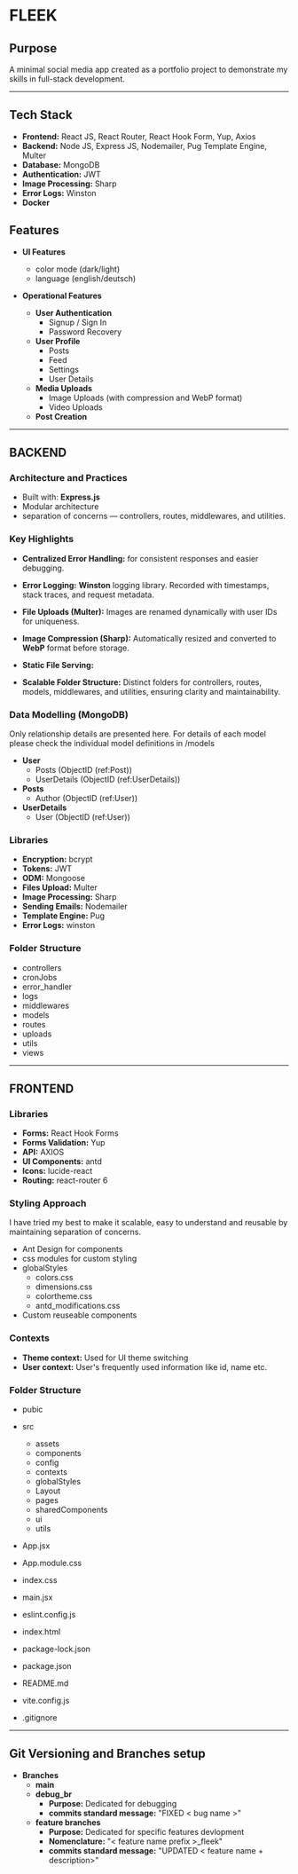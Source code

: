 # FLEEK

## Purpose

A minimal social media app created as a portfolio project to demonstrate my skills in full-stack development.

---

## Tech Stack

- **Frontend:** React JS, React Router, React Hook Form, Yup, Axios
- **Backend:** Node JS, Express JS, Nodemailer, Pug Template Engine, Multer
- **Database:** MongoDB
- **Authentication:** JWT
- **Image Processing:** Sharp
- **Error Logs:** Winston
- **Docker**

## Features

- **UI Features**

  - color mode (dark/light)
  - language (english/deutsch)

- **Operational Features**

  - **User Authentication**
    - Signup / Sign In
    - Password Recovery
  - **User Profile**
    - Posts
    - Feed
    - Settings
    - User Details
  - **Media Uploads**
    - Image Uploads (with compression and WebP format)
    - Video Uploads
  - **Post Creation**

---

## BACKEND

### Architecture and Practices

- Built with: **Express.js**
- Modular architecture
- separation of concerns — controllers, routes, middlewares, and utilities.

### Key Highlights

- **Centralized Error Handling:** for consistent responses and easier debugging.

- **Error Logging:** **Winston** logging library. Recorded with timestamps, stack traces, and request metadata.

- **File Uploads (Multer):** Images are renamed dynamically with user IDs for uniqueness.

- **Image Compression (Sharp):** Automatically resized and converted to **WebP** format before storage.

- **Static File Serving:**

- **Scalable Folder Structure:** Distinct folders for controllers, routes, models, middlewares, and utilities, ensuring clarity and maintainability.

### Data Modelling (MongoDB)

Only relationship details are presented here. For details of each model please check the individual model definitions in /models

- **User**
  - Posts (ObjectID (ref:Post))
  - UserDetails (ObjectID (ref:UserDetails))
- **Posts**
  - Author (ObjectID (ref:User))
- **UserDetails**
  - User (ObjectID (ref:User))

### Libraries

- **Encryption:** bcrypt
- **Tokens:** JWT
- **ODM:** Mongoose
- **Files Upload:** Multer
- **Image Processing:** Sharp
- **Sending Emails:** Nodemailer
- **Template Engine:** Pug
- **Error Logs:** winston

### Folder Structure

- controllers
- cronJobs
- error_handler
- logs
- middlewares
- models
- routes
- uploads
- utils
- views

---

## FRONTEND

### Libraries

- **Forms:** React Hook Forms
- **Forms Validation:** Yup
- **API:** AXIOS
- **UI Components:** antd
- **Icons:** lucide-react
- **Routing:** react-router 6

### Styling Approach

I have tried my best to make it scalable, easy to understand and reusable by maintaining separation of concerns.

- Ant Design for components
- css modules for custom styling
- globalStyles
  - colors.css
  - dimensions.css
  - colortheme.css
  - antd_modifications.css
- Custom reuseable components

### Contexts

- **Theme context:** Used for UI theme switching
- **User context:** User's frequently used information like id, name etc.

### Folder Structure

- pubic
- src

  - assets
  - components
  - config
  - contexts
  - globalStyles
  - Layout
  - pages
  - sharedComponents
  - ui
  - utils

- App.jsx
- App.module.css
- index.css
- main.jsx
- eslint.config.js
- index.html
- package-lock.json
- package.json
- README.md
- vite.config.js
- .gitignore

---

## Git Versioning and Branches setup

- **Branches**
  - **main**
  - **debug_br**
    - **Purpose:** Dedicated for debugging
    - **commits standard message:** "FIXED < bug name >"
  - **feature branches**
    - **Purpose:** Dedicated for specific features devlopment
    - **Nomenclature:** "< feature name prefix >\_fleek"
    - **commits standard message:** "UPDATED < feature name + description>"
